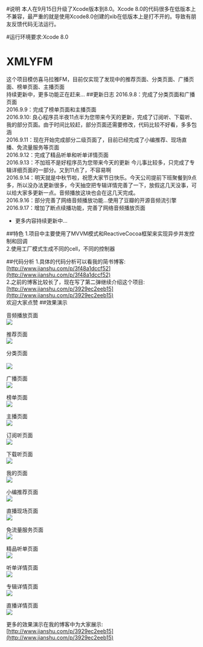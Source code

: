 #说明
本人在9月15日升级了Xcode版本到8.0。Xcode 8.0的代码很多在低版本上不兼容，最严重的就是使用Xcode8.0创建的xib在低版本上是打不开的。导致有朋友反馈代码无法运行。   

#运行环境要求:Xcode 8.0

# XMLYFM
这个项目模仿喜马拉雅FM，目前仅实现了发现中的推荐页面、分类页面、广播页面、榜单页面、主播页面  
持续更新中，更多功能正在赶来...
##更新日志
2016.9.8：完成了分类页面和广播页面  
2016.9.9：完成了榜单页面和主播页面     
2016.9.10: 良心程序员半夜11点半为您带来今天的更新，完成了订阅听、下载听、我的部分页面。由于时间比较赶，部分页面还需要修改，代码比较不好看，多多包涵    
2016.9.11：现在开始完成部分二级页面了，目前已经完成了小编推荐、现场直播、免流量服务等页面   
2016.9.12：完成了精品听单和听单详情页面   
2016.9.13：不加班不是好程序员为您带来今天的更新 今儿事比较多，只完成了专辑详细页面的一部分。又到11点了，不容易啊  
2016.9.14：明天就是中秋节啦，祝愿大家节日快乐。今天公司提前下班聚餐到9点多，所以没办法更新很多，今天抽空把专辑详情完善了一下，放假这几天没事，可以给大家多更新一点。音频播放这块也会在这几天完成。  
2016.9.16：部分完善了网络音频播放功能...使用了豆瓣的开源音频流引擎  
2016.9.17：增加了断点续播功能，完善了网络音频播放页面  
+ 更多内容持续更新中...     

##特色
1.项目中主要使用了MVVM模式和ReactiveCocoa框架来实现异步并发控制和回调   
2.使用工厂模式生成不同的cell，不同的控制器  

##代码分析
1.具体的代码分析可以看我的简书博客:[http://www.jianshu.com/p/3f48a1dccf52](http://www.jianshu.com/p/3f48a1dccf52)  
2.之前的博客比较长了，现在写了第二弹继续介绍这个项目:[http://www.jianshu.com/p/3929ec2eeb15](http://www.jianshu.com/p/3929ec2eeb15)   
欢迎大家点赞
##效果演示

音频播放页面   
![](https://github.com/Eastwu5788/XMLYFM/raw/master/GIF/PlayDetail.gif)     
      
推荐页面   <br />
![](https://github.com/Eastwu5788/XMLYFM/raw/master/GIF/recom.gif) 

分类页面   <br />  
![](https://github.com/Eastwu5788/XMLYFM/raw/master/GIF/cate.gif)  


广播页面   <br />
![](https://github.com/Eastwu5788/XMLYFM/raw/master/GIF/radio.gif)  

榜单页面   <br/>
![](https://github.com/Eastwu5788/XMLYFM/raw/master/GIF/Rank.gif)

主播页面   <br/>
![](https://github.com/Eastwu5788/XMLYFM/raw/master/GIF/Anchor.gif)

订阅听页面   <br/>
![](https://github.com/Eastwu5788/XMLYFM/raw/master/GIF/Dingyue.gif)  

下载听页面   <br/> 
![](https://github.com/Eastwu5788/XMLYFM/raw/master/GIF/xiazai.gif)

我的页面   <br/>
![](https://github.com/Eastwu5788/XMLYFM/raw/master/GIF/Mine.gif)  

小编推荐页面   
![](https://github.com/Eastwu5788/XMLYFM/raw/master/GIF/EditRecom.gif)  

直播现场页面   
![](https://github.com/Eastwu5788/XMLYFM/raw/master/GIF/LiveList.gif)  

免流量服务页面  
![](https://github.com/Eastwu5788/XMLYFM/raw/master/GIF/WebServer.gif)  

精品听单页面  
![](https://github.com/Eastwu5788/XMLYFM/raw/master/GIF/GooList.gif)  
 
听单详情页面  
![](https://github.com/Eastwu5788/XMLYFM/raw/master/GIF/ListenDetail.gif)   

专辑详情页面  
![](https://github.com/Eastwu5788/XMLYFM/raw/master/GIF/AlbumDetail.gif)    
   
直播详情页面    
![](https://github.com/Eastwu5788/XMLYFM/raw/master/GIF/LiveDetail.gif)     
  

更多的效果演示在我的博客中为大家展示:[http://www.jianshu.com/p/3929ec2eeb15](http://www.jianshu.com/p/3929ec2eeb15)

